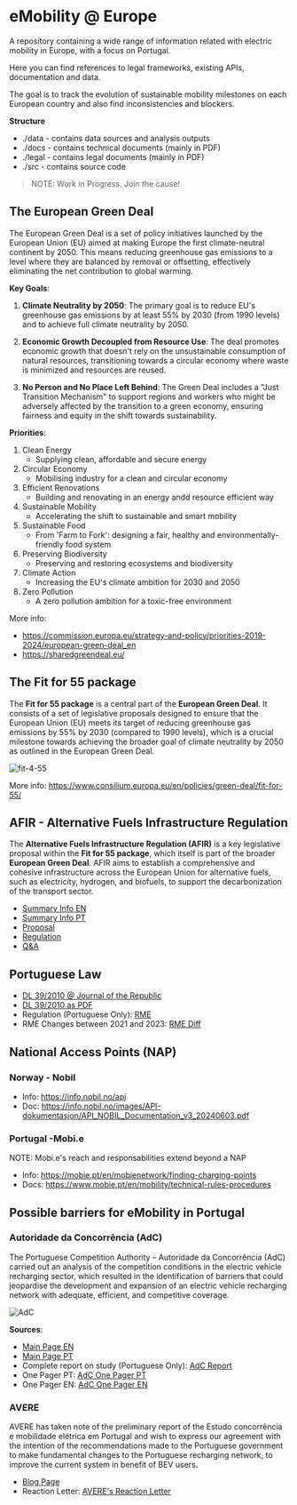 # eMobility @ Europe

A repository containing a wide range of information related with electric mobility in Europe, with a focus on Portugal.

Here you can find references to legal frameworks, existing APIs, documentation and data.

The goal is to track the evolution of sustainable mobility milestones on each European country and also find inconsistencies and blockers.

**Structure**

- ./data  - contains data sources and analysis outputs
- ./docs  - contains technical documents (mainly in PDF)
- ./legal - contains legal documents (mainly in PDF)
- ./src   - contains source code

> NOTE: Work in Progress. Join the cause!

## The European Green Deal

The European Green Deal is a set of policy initiatives launched by the European Union (EU) aimed at making Europe the first climate-neutral continent by 2050. This means reducing greenhouse gas emissions to a level where they are balanced by removal or offsetting, effectively eliminating the net contribution to global warming.

**Key Goals**:
1. **Climate Neutrality by 2050**: The primary goal is to reduce EU's greenhouse gas emissions by at least 55% by 2030 (from 1990 levels) and to achieve full climate neutrality by 2050.

2. **Economic Growth Decoupled from Resource Use**: The deal promotes economic growth that doesn't rely on the unsustainable consumption of natural resources, transitioning towards a circular economy where waste is minimized and resources are reused.

3. **No Person and No Place Left Behind**: The Green Deal includes a "Just Transition Mechanism" to support regions and workers who might be adversely affected by the transition to a green economy, ensuring fairness and equity in the shift towards sustainability.

**Priorities**:
1. Clean Energy
    - Supplying clean, affordable and secure energy
2. Circular Economy
    - Mobilising industry for a clean and circular economy
3. Efficient Renovations
    - Building and renovating in an energy andd resource efficient way
4. Sustainable Mobility
    - Accelerating the shift to sustainable and smart mobility
5. Sustainable Food
    - From 'Farm to Fork': designing a fair, healthy and environmentally-friendly food system
6. Preserving Biodiversity
    - Preserving and restoring ecosystems and biodiversity
7. Climate Action
    - Increasing the EU's climate ambition for 2030 and 2050
8. Zero Pollution
    - A zero pollution ambition for a toxic-free environment

More info: 
- https://commission.europa.eu/strategy-and-policy/priorities-2019-2024/european-green-deal_en
- https://sharedgreendeal.eu/

## The Fit for 55 package

The **Fit for 55 package** is a central part of the **European Green Deal**. It consists of a set of legislative proposals designed to ensure that the European Union (EU) meets its target of reducing greenhouse gas emissions by 55% by 2030 (compared to 1990 levels), which is a crucial milestone towards achieving the broader goal of climate neutrality by 2050 as outlined in the European Green Deal.

 ![fit-4-55](legal/fit-for-55-actions.png)

More info: https://www.consilium.europa.eu/en/policies/green-deal/fit-for-55/

## AFIR - Alternative Fuels Infrastructure Regulation

The **Alternative Fuels Infrastructure Regulation (AFIR)** is a key legislative proposal within the **Fit for 55 package**, which itself is part of the broader **European Green Deal**. AFIR aims to establish a comprehensive and cohesive infrastructure across the European Union for alternative fuels, such as electricity, hydrogen, and biofuels, to support the decarbonization of the transport sector.

- [Summary Info EN](https://eur-lex.europa.eu/EN/legal-content/summary/deployment-of-alternative-fuels-infrastructure.html)
- [Summary Info PT](https://eur-lex.europa.eu/PT/legal-content/summary/deployment-of-alternative-fuels-infrastructure.html)
- [Proposal](https://eur-lex.europa.eu/legal-content/EN/TXT/?uri=CELEX:52021PC0559)
- [Regulation](http://data.europa.eu/eli/reg/2023/1804/oj)
- [Q&A](https://transport.ec.europa.eu/transport-themes/clean-transport/alternative-fuels-sustainable-mobility-europe/alternative-fuels-infrastructure/questions-and-answers-regulation-deployment-alternative-fuels-infrastructure-eu-20231804_en)

## Portuguese Law

- [DL 39/2010 @ Journal of the Republic](https://diariodarepublica.pt/dr/legislacao-consolidada/decreto-lei/2010-171436738)
- [DL 39/2010 as PDF](legal/DL_39_2010.pdf)
- Regulation (Portuguese Only): [RME](legal/RME%20Consolidado.pdf)
- RME Changes between 2021 and 2023: [RME Diff](legal/RME_Diff_2021_2023.pdf)

## National Access Points (NAP)

### Norway - Nobil

- Info: https://info.nobil.no/api
- Doc: https://info.nobil.no/images/API-dokumentasjon/API_NOBIL_Documentation_v3_20240603.pdf

### Portugal -Mobi.e

NOTE: Mobi.e's reach and responsabilities extend beyond a NAP

- Info: https://mobie.pt/en/mobienetwork/finding-charging-points
- Docs: https://www.mobie.pt/en/mobility/technical-rules-procedures


## Possible barriers for eMobility in Portugal

### Autoridade da Concorrência (AdC)

The Portuguese Competition Authority – Autoridade da Concorrência (AdC) carried out an analysis of the competition conditions in the electric vehicle recharging sector, which resulted in the identification of barriers that could jeopardise the development and expansion of an electric vehicle recharging network with adequate, efficient, and competitive coverage.

 ![AdC](legal/AdC_Barriers_Recommendations.jpg)

**Sources**:
- [Main Page EN](https://www.concorrencia.pt/en/articles/adc-detects-barriers-expansion-electric-vehicle-recharging-network-and-issues)
- [Main Page PT](https://www.concorrencia.pt/pt/artigos/adc-deteta-barreiras-expansao-da-rede-de-mobilidade-eletrica-e-emite-recomendacoes-ao)
- Complete report on study (Portuguese Only): [AdC Report](legal/Adc_Report.pdf)
- One Pager PT: [AdC One Pager PT](legal/AdC_One_Pager_PT.pdf)
- One Pager EN: [AdC One Pager EN](legal/AdC_One_Pager_EN.pdf)

### AVERE

AVERE has taken note of the preliminary report of the Estudo concorrência e mobilidade elétrica em Portugal and wish to express our agreement with the intention of the recommendations made to the Portuguese government to make fundamental changes to the Portuguese recharging network, to improve the current system in benefit of BEV users.

- [Blog Page](https://www.avere.org/blogpages/policy-details/2024/03/05/AVEREs-Reaction-Letter-to-the-Report-on-Recharging-Network-Published-by-the-Portuguese-Competition-Authority)
- Reaction Letter: [AVERE's Reaction Letter](legal/AVERE_Reaction_Letter_AdC.pdf)
